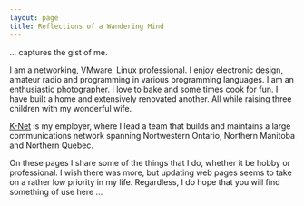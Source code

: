 ```yaml
---
layout: page
title: Reflections of a Wandering Mind
---
```


... captures the gist of me.

I am a networking, VMware, Linux professional.  I enjoy electronic design, amateur radio and programming in various programming languages.  I am an enthusiastic photographer.  I love to bake and some times cook for fun.  I have built a home and extensively renovated another.  All while raising three children with my wonderful wife.

[K-Net](http://knet.ca) is my employer, where I lead a team that builds and maintains a large communications network spanning Nortwestern Ontario, Northern Manitoba and Northern Quebec.

On these pages I share some of the things that I do, whether it be hobby or professional.  I wish there was more, but updating web pages seems to take on a rather low priority in my life.  Regardless, I do hope that you will find something of use here ...